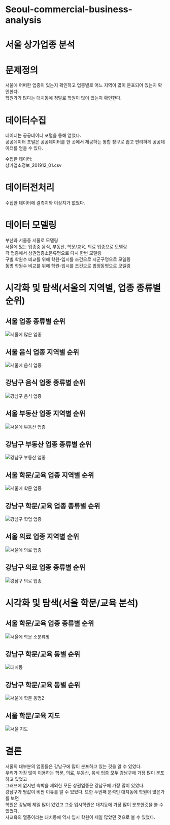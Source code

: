 # Seoul-commercial-business-analysis
# 서울 상가업종 분석
# 문제정의
서울에 어떠한 업종이 있는지 확인하고 업종별로 어느 지역이 많이 분포되어 있는지 확인한다.   
학원가가 많다는 대치동에 정말로 학원이 많이 있는지 확인한다.   
   
# 데이터수집
데이터는 공공데이터 포털을 통해 얻었다.   
공공데이터 포털은 공공데이터를 한 곳에서 제공하는 통합 창구로 쉽고 편리하게 공공데이터를 얻을 수 있다.   
   
수집한 데이터:   
상가업소정보_201912_01.csv

# 데이터전처리
수집한 데이터에 결측치와 이상치가 없었다.
    
# 데이터 모델링
부산과 서울중 서울로 모델링   
서울에 있는 업종중 음식, 부동산, 학문/교육, 의료 업종으로 모델링   
각 업종에서 상권업종소분류명으로 다시 한번 모델링   
구별 학원수 비교를 위해 학원-입시를 조건으로 시군구명으로 모델링   
동명 학원수 비교를 위해 학원-입시를 조건으로 법정동명으로 모델링   

# 시각화 및 탐색(서울의 지역별, 업종 종류별 순위)
## 서울 업종 종류별 순위
![서울에 많은 업종](https://user-images.githubusercontent.com/59160781/100754708-bd0fc780-342e-11eb-879b-ea904aab3418.PNG)
   
## 서울 음식 업종 지역별 순위
![서울에 음식 업종](https://user-images.githubusercontent.com/59160781/100754829-db75c300-342e-11eb-8423-e0339c327605.PNG)
   
## 강남구 음식 업종 종류별 순위
![강남구 음식 업종](https://user-images.githubusercontent.com/59160781/100754896-edeffc80-342e-11eb-9a8b-48b790741c5e.PNG)
   
## 서울 부동산 업종 지역별 순위
![서울에 부동산 업종](https://user-images.githubusercontent.com/59160781/100754962-006a3600-342f-11eb-80fc-18bfb0fd01ee.PNG)
   

## 강남구 부동산 업종 종류별 순위
![강남구 부동산 업종](https://user-images.githubusercontent.com/59160781/100754996-0d872500-342f-11eb-8c27-f81830046810.PNG)
   
## 서울 학문/교육 업종 지역별 순위
![서울에 학문 업종](https://user-images.githubusercontent.com/59160781/100755086-242d7c00-342f-11eb-93a6-58418161be55.PNG)
   
## 강남구 학문/교육 업종 종류별 순위
![강남구 학업 업종](https://user-images.githubusercontent.com/59160781/100755248-52ab5700-342f-11eb-863b-fe107b3821e9.PNG)
   
## 서울 의료 업종 지역별 순위
![서울에 의료 업종](https://user-images.githubusercontent.com/59160781/100755288-5f2faf80-342f-11eb-9c7b-de515cd642b1.PNG)
   
## 강남구 의료 업종 종류별 순위
![강남구 의료 업종](https://user-images.githubusercontent.com/59160781/100755342-6e166200-342f-11eb-97f8-8eaccb448b4d.PNG)

# 시각화 및 탐색(서울 학문/교육 분석)
## 서울 학문/교육 업종 종류별 순위
![서울에 학문 소분류명](https://user-images.githubusercontent.com/59160781/100755598-b170d080-342f-11eb-8b9e-09bf7429c16f.PNG)
   
## 강남구 학문/교육 동별 순위
![대치동](https://user-images.githubusercontent.com/59160781/100755187-42937780-342f-11eb-8ed7-db2cf43a84c9.PNG)
   
## 강남구 학문/교육 동별 순위
![서울에 학문 동명2](https://user-images.githubusercontent.com/59160781/100755443-871f1300-342f-11eb-8128-de7c11740425.PNG)
   
## 서울 학문/교육 지도
![서울 지도](https://user-images.githubusercontent.com/59160781/100755951-0e6c8680-3430-11eb-83bc-ff092a89d853.PNG)
   

# 결론
서울의 대부분의 업종들은 강남구에 많이 분포하고 있는 것을 알 수 있었다.   
우리가 가장 많이 이용하는 학문, 의료, 부동산, 음식 업종 모두 강남구에 가장 많이 분포하고 있었고   
그래프에 없지만 숙박을 제외한 모든 상권업종은 강남구에 가장 많이 있었다.   
강남구가 땅값이 비싼 이유를 알 수 있었다.
또한 두번째 분석인 대치동에 학원이 많은가를 보면   
학원은 강남에 제일 많이 있었고 그중 입시학원은 대치동에 가장 많이 분포한것을 볼 수 있었다.   
사교육의 열풍이라는 대치동에 역시 입시 학원이 제일 많았던 것으로 볼 수 있었다.
